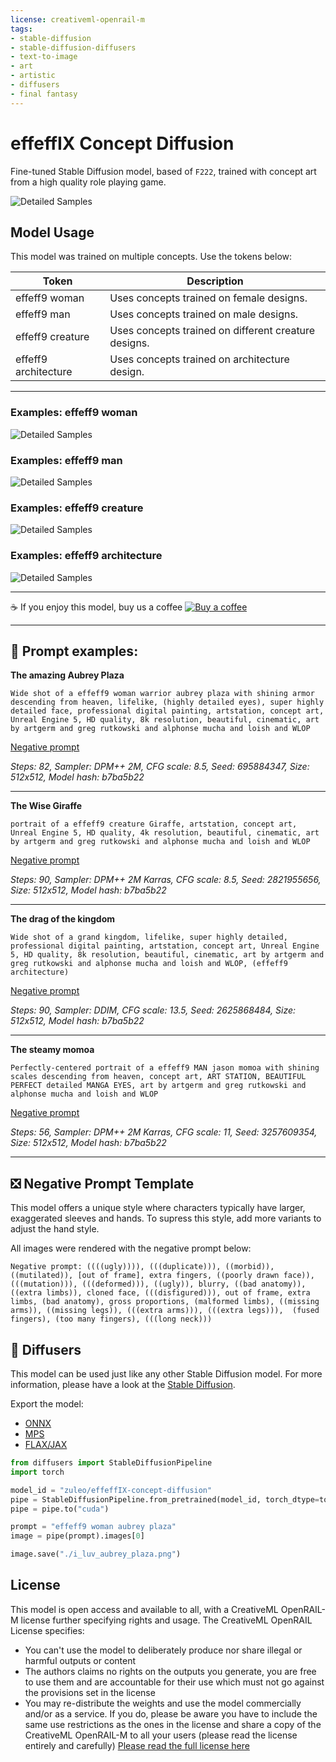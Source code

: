 ```yaml
---
license: creativeml-openrail-m
tags:
- stable-diffusion
- stable-diffusion-diffusers
- text-to-image
- art
- artistic
- diffusers
- final fantasy
---
```


# effeffIX Concept Diffusion


Fine-tuned Stable Diffusion model, based of ```F222```, trained with concept art from a high quality role playing game.

![Detailed Samples](https://huggingface.co/zuleo/effeffIX-concept-diffusion/resolve/main/booth5.png)

## Model Usage

This model was trained on multiple concepts.  Use the tokens below:

| Token                | Description                                          |
|----------------------|------------------------------------------------------|
| effeff9 woman        | Uses concepts trained on female designs.             |
| effeff9 man          | Uses concepts trained on male designs.               |
| effeff9 creature     | Uses concepts trained on different creature designs. |
| effeff9 architecture | Uses concepts trained on architecture design.        |

---

### Examples: effeff9 woman

![Detailed Samples](https://huggingface.co/zuleo/effeffIX-concept-diffusion/resolve/main/booth1.png)

### Examples: effeff9 man

![Detailed Samples](https://huggingface.co/zuleo/effeffIX-concept-diffusion/resolve/main/booth2.png)

### Examples: effeff9 creature

![Detailed Samples](https://huggingface.co/zuleo/effeffIX-concept-diffusion/resolve/main/booth3.png)

### Examples: effeff9 architecture

![Detailed Samples](https://huggingface.co/zuleo/effeffIX-concept-diffusion/resolve/main/booth4.png)


---

☕ If you enjoy this model, buy us a coffee [![Buy a coffee](https://badgen.net/badge/icon/kofi?icon=kofi&amp;label=buy%20us%20a%20coffee)](https://ko-fi.com/3eegames)

---


## 🧾 Prompt examples:

**The amazing Aubrey Plaza**

```Wide shot of a effeff9 woman warrior aubrey plaza with shining armor descending from heaven, lifelike, (highly detailed eyes), super highly detailed face, professional digital painting, artstation, concept art, Unreal Engine 5, HD quality, 8k resolution, beautiful, cinematic, art by artgerm and greg rutkowski and alphonse mucha and loish and WLOP```

[Negative prompt](#❎-negative-prompt-template)

_Steps: 82, Sampler: DPM++ 2M, CFG scale: 8.5, Seed: 695884347, Size: 512x512, Model hash: b7ba5b22_

---

**The Wise Giraffe**

```portrait of a effeff9 creature Giraffe, artstation, concept art, Unreal Engine 5, HD quality, 4k resolution, beautiful, cinematic, art by artgerm and greg rutkowski and alphonse mucha and loish and WLOP```

[Negative prompt](#❎-negative-prompt-template)

_Steps: 90, Sampler: DPM++ 2M Karras, CFG scale: 8.5, Seed: 2821955656, Size: 512x512, Model hash: b7ba5b22_

---

**The drag of the kingdom**

```Wide shot of a grand kingdom, lifelike, super highly detailed, professional digital painting, artstation, concept art, Unreal Engine 5, HD quality, 8k resolution, beautiful, cinematic, art by artgerm and greg rutkowski and alphonse mucha and loish and WLOP, (effeff9 architecture)```

[Negative prompt](#❎-negative-prompt-template)

_Steps: 90, Sampler: DDIM, CFG scale: 13.5, Seed: 2625868484, Size: 512x512, Model hash: b7ba5b22_

---

**The steamy momoa**

```Perfectly-centered portrait of a effeff9 MAN jason momoa with shining scales descending from heaven, concept art, ART STATION, BEAUTIFUL PERFECT detailed MANGA EYES, art by artgerm and greg rutkowski and alphonse mucha and loish and WLOP```

[Negative prompt](#❎-negative-prompt-template)

_Steps: 56, Sampler: DPM++ 2M Karras, CFG scale: 11, Seed: 3257609354, Size: 512x512, Model hash: b7ba5b22_


---


## ❎ Negative Prompt Template

This model offers a unique style where characters typically have larger, exaggerated sleeves and hands.  To supress this style, add more variants to adjust the hand style.

All images were rendered with the negative prompt below:

```Negative prompt: ((((ugly)))), (((duplicate))), ((morbid)), ((mutilated)), [out of frame], extra fingers, ((poorly drawn face)), (((mutation))), (((deformed))), ((ugly)), blurry, ((bad anatomy)), ((extra limbs)), cloned face, (((disfigured))), out of frame, extra limbs, (bad anatomy), gross proportions, (malformed limbs), ((missing arms)), ((missing legs)), (((extra arms))), (((extra legs))),  (fused fingers), (too many fingers), (((long neck)))```

## 🧨 Diffusers

This model can be used just like any other Stable Diffusion model. For more information,
please have a look at the [Stable Diffusion](https://huggingface.co/docs/diffusers/api/pipelines/stable_diffusion).

Export the model:
- [ONNX](https://huggingface.co/docs/diffusers/optimization/onnx)
- [MPS](https://huggingface.co/docs/diffusers/optimization/mps)
- [FLAX/JAX](https://huggingface.co/blog/stable_diffusion_jax)

```python
from diffusers import StableDiffusionPipeline
import torch

model_id = "zuleo/effeffIX-concept-diffusion"
pipe = StableDiffusionPipeline.from_pretrained(model_id, torch_dtype=torch.float16)
pipe = pipe.to("cuda")

prompt = "effeff9 woman aubrey plaza"
image = pipe(prompt).images[0]

image.save("./i_luv_aubrey_plaza.png")
```

## License

This model is open access and available to all, with a CreativeML OpenRAIL-M license further specifying rights and usage.
The CreativeML OpenRAIL License specifies: 

-  You can't use the model to deliberately produce nor share illegal or harmful outputs or content 
-  The authors claims no rights on the outputs you generate, you are free to use them and are accountable for their use which must not go against the provisions set in the license
-  You may re-distribute the weights and use the model commercially and/or as a service. If you do, please be aware you have to include the same use restrictions as the ones in the license and share a copy of the CreativeML OpenRAIL-M to all your users (please read the license entirely and carefully)
[Please read the full license here](https://huggingface.co/spaces/CompVis/stable-diffusion-license)
